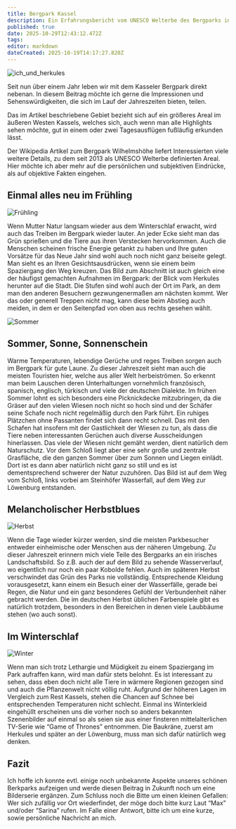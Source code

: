 ```yaml
---
title: Bergpark Kassel
description: Ein Erfahrungsbericht vom UNESCO Welterbe des Bergparks in Kassel
published: true
date: 2025-10-29T12:43:12.472Z
tags: 
editor: markdown
dateCreated: 2025-10-19T14:17:27.820Z
---
```


![ich_und_herkules](/assets/bergpark/01_ich_und_herkules.webp)

Seit nun über einem Jahr leben wir mit dem Kasseler Bergpark direkt nebenan. In diesem Beitrag möchte ich gerne die Impressionen und Sehenswürdigkeiten, die sich im Lauf der Jahreszeiten bieten, teilen.

Das im Artikel beschriebene Gebiet bezieht sich auf ein größeres Areal im äußeren Westen Kassels, welches sich, auch wenn man alle Highlights sehen möchte, gut in einem oder zwei Tagesausflügen fußläufig erkunden lässt.

Der Wikipedia Artikel zum Bergpark Wilhelmshöhe liefert Interessierten viele weitere Details, zu dem seit 2013 als UNESCO Welterbe definierten Areal. Hier möchte ich aber mehr auf die persönlichen und subjektiven Eindrücke, als auf objektive Fakten eingehen.

## Einmal alles neu im Frühling
![Frühling](/assets/bergpark/02_fruehling_herkules_abwaerts.webp)

Wenn Mutter Natur langsam wieder aus dem Winterschlaf erwacht, wird auch das Treiben im Bergpark wieder lauter. An jeder Ecke sieht man das Grün sprießen und die Tiere aus ihren Verstecken hervorkommen. Auch die Menschen scheinen frische Energie getankt zu haben und Ihre guten Vorsätze für das Neue Jahr sind wohl auch noch nicht ganz beiseite gelegt. Man sieht es an Ihren Gesichtsausdrücken, wenn sie einem beim Spaziergang den Weg kreuzen. Das Bild zum Abschnitt ist auch gleich eine der häufigst gemachten Aufnahmen im Bergpark: der Blick vom Herkules herunter auf die Stadt. Die Stufen sind wohl auch der Ort im Park, an dem man den anderen Besuchern gezwungenermaßen am nächsten kommt. Wer das oder generell Treppen nicht mag, kann diese beim Abstieg auch meiden, in dem er den Seitenpfad von oben aus rechts gesehen wählt.

![Sommer](/assets/bergpark/03_sommer_gruen.webp)

## Sommer, Sonne, Sonnenschein
Warme Temperaturen, lebendige Gerüche und reges Treiben sorgen auch im Bergpark für gute Laune. Zu dieser Jahreszeit sieht man auch die meisten Touristen hier, welche aus aller Welt herbeiströmen. So erkennt man beim Lauschen deren Unterhaltungen vornehmlich französisch, spanisch, englisch, türkisch und viele der deutschen Dialekte. Im frühen Sommer lohnt es sich besonders eine Picknickdecke mitzubringen, da die Gräser auf den vielen Wiesen noch nicht so hoch sind und der Schäfer seine Schafe noch nicht regelmäßig durch den Park führt. Ein ruhiges Plätzchen ohne Passanten findet sich dann recht schnell. Das mit den Schafen hat insofern mit der Gastlichkeit der Wiesen zu tun, als dass die Tiere neben interessanten Gerüchen auch diverse Ausscheidungen hinerlassen. Das viele der Wiesen nicht gemäht werden, dient natürlich dem Naturschutz. Vor dem Schloß liegt aber eine sehr große und zentrale Grasfläche, die den ganzen Sommer über zum Sonnen und Liegen einlädt. Dort ist es dann aber natürlich nicht ganz so still und es ist dementsprechend schwerer der Natur zuzuhören. Das Bild ist auf dem Weg vom Schloß, links vorbei am Steinhöfer Wasserfall, auf dem Weg zur Löwenburg entstanden.

## Melancholischer Herbstblues

![Herbst](/assets/bergpark/04_herbst_wasser.webp)

Wenn die Tage wieder kürzer werden, sind die meisten Parkbesucher entweder einheimische oder Menschen aus der näheren Umgebung. Zu dieser Jahreszeit erinnern mich viele Teile des Bergparks an ein irisches Landschaftsbild. So z.B. auch der auf dem Bild zu sehende Wasserverlauf, wo eigentlich nur noch ein paar Kobolde fehlen. Auch im späteren Herbst verschwindet das Grün des Parks nie vollständig. Entsprechende Kleidung vorausgesetzt, kann einem ein Besuch einer der Wasserfälle, gerade bei Regen, die Natur und ein ganz besonderes Gefühl der Verbundenheit näher gebracht werden. Die im deutschen Herbst üblichen Farbenspiele gibt es natürlich trotzdem, besonders in den Bereichen in denen viele Laubbäume stehen (wo auch sonst).

## Im Winterschlaf

![Winter](/assets/bergpark/05_winter_burg.webp)

Wenn man sich trotz Lethargie und Müdigkeit zu einem Spaziergang im Park aufraffen kann, wird man dafür stets belohnt. Es ist interessant zu sehen, dass eben doch nicht alle Tiere in wärmere Regionen gezogen sind und auch die Pflanzenwelt nicht völlig ruht. Aufgrund der höheren Lagen im Vergleich zum Rest Kassels, stehen die Chancen auf Schnee bei entsprechenden Temperaturen nicht schlecht. Einmal ins Winterkleid eingehüllt erscheinen uns die vorher noch so anders bekannten Szenenbilder auf einmal so als seien sie aus einer finsteren mittelalterlichen TV-Serie wie “Game of Thrones” entnommen. Die Baukräne, zuerst am Herkules und später an der Löwenburg, muss man sich dafür natürlich weg denken.

## Fazit

Ich hoffe ich konnte evtl. einige noch unbekannte Aspekte unseres schönen Berkparks aufzeigen und werde diesen Beitrag in Zukunft noch um eine Bilderserie ergänzen. Zum Schluss noch die Bitte um einen kleinen Gefallen: Wer sich zufällig vor Ort wiederfindet, der möge doch bitte kurz Laut “Max” und/oder “Sarina” rufen. Im Falle einer Antwort, bitte ich um eine kurze, sowie persönliche Nachricht an mich.